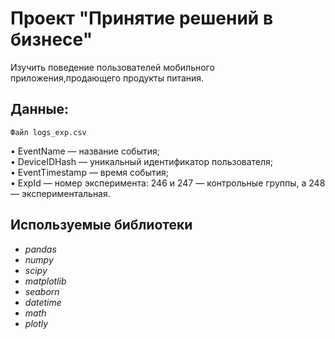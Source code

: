 # Проект "Принятие решений в бизнесе"
Изучить поведение пользователей мобильного приложения,продающего продукты питания.

## Данные:
    Файл logs_exp.csv
• EventName — название события;\
• DeviceIDHash — уникальный идентификатор пользователя;\
• EventTimestamp — время события;\
• ExpId — номер эксперимента: 246 и 247 — контрольные группы, а 248 — экспериментальная.
## Используемые библиотеки
- *pandas*
- *numpy*
- *scipy*
- *matplotlib*
- *seaborn*
- *datetime*
- *math*
- *plotly*
